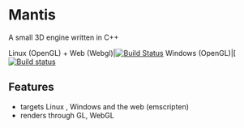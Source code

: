 # Mantis

A small 3D engine written in C++

Linux (OpenGL) + Web (Webgl)|[![Build Status](https://travis-ci.org/GeertArien/Mantis.svg?branch=master)](https://travis-ci.org/GeertArien/Mantis)
Windows (OpenGL)|[[![Build status](https://ci.appveyor.com/api/projects/status/wi0rsercay55geb8/branch/master?svg=true)](https://ci.appveyor.com/project/GeertArien/mantis/branch/master)

## Features

- targets Linux , Windows and the web (emscripten)
- renders through GL, WebGL

